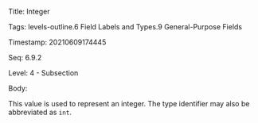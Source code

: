 Title:  Integer

Tags:   levels-outline.6 Field Labels and Types.9 General-Purpose Fields

Timestamp: 20210609174445

Seq:    6.9.2

Level:  4 - Subsection

Body: 

This value is used to represent an integer. The type identifier may also be abbreviated  as `int`. 
